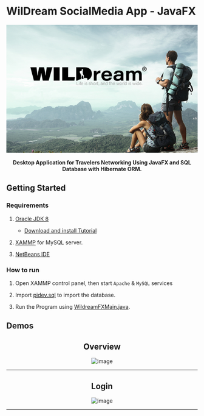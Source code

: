 # WilDream SocialMedia App - JavaFX 

<div align="center">
<img src="/src/image/bg01.png" >
<strong><p>Desktop Application for Travelers Networking Using JavaFX and SQL Database with Hibernate ORM. </p></strong>
</div>

## Getting Started

### Requirements
1. [Oracle JDK 8](https://www.oracle.com/java/technologies/javase/javase8u211-later-archive-downloads.html)
    
    - [Download and install Tutorial](https://youtu.be/XsdvQD_SDvw)
2. [XAMMP](https://www.apachefriends.org/index.html) for MySQL server.
3. [NetBeans IDE](https://netbeans.apache.org/)


### How to run

1. Open XAMMP control panel, then start `Apache` & `MySQL` services

2. Import [pidev.sql](/src/pidev.sql) to import the database.

3. Run the Program using [WildreamFXMain.java](/src/GUI/WildreamFXMain.java).


## Demos


<div align="center">
  <h2>Overview</h2>
<img src="/src/image/PIDEV1.gif" alt= "image">
</div>

-----

<div align="center">
  <h2>Login</h2>
<img src="/src/image/PIDEV2.gif" alt= "image">
</div>

-----
